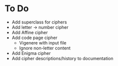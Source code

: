 # To Do

* Add superclass for ciphers
* Add letter -> number cipher
* Add Affine cipher
* Add code page cipher
    * Vigenere with input file
    * Ignore non-letter content
* Add Enigma cipher
* Add cipher descriptions/history to documentation

